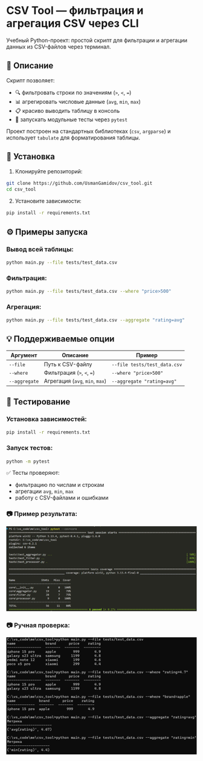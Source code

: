 # CSV Tool — фильтрация и агрегация CSV через CLI

Учебный Python-проект: простой скрипт для фильтрации и агрегации данных из CSV-файлов через терминал.

## 📌 Описание

Скрипт позволяет:
- 🔍 фильтровать строки по значениям (`>`, `<`, `=`)
- 📊 агрегировать числовые данные (`avg`, `min`, `max`)
- 📋 красиво выводить таблицу в консоль
- 🧪 запускать модульные тесты через `pytest`

Проект построен на стандартных библиотеках (`csv`, `argparse`) и использует `tabulate` для форматирования таблицы.

## 🚀 Установка

1. Клонируйте репозиторий:
```bash
git clone https://github.com/UsmanGamidov/csv_tool.git
cd csv_tool
```

2. Установите зависимости:
```bash
pip install -r requirements.txt
```

## ⚙️ Примеры запуска

### Вывод всей таблицы:
```bash
python main.py --file tests/test_data.csv
```

### Фильтрация:
```bash
python main.py --file tests/test_data.csv --where "price>500"
```

### Агрегация:
```bash
python main.py --file tests/test_data.csv --aggregate "rating=avg"
```

## 💡 Поддерживаемые опции

| Аргумент        | Описание                          | Пример                        |
|-----------------|-----------------------------------|-------------------------------|
| `--file`        | Путь к CSV-файлу                  | `--file tests/test_data.csv`  |
| `--where`       | Фильтрация (`>`, `<`, `=`)        | `--where "price>500"`         |
| `--aggregate`   | Агрегация (`avg`, `min`, `max`)   | `--aggregate "rating=avg"`    |

## 🧪 Тестирование

### Установка зависимостей:

```bash
pip install -r requirements.txt
```

### Запуск тестов: 

```bash
python -m pytest
```

✅ Тесты проверяют:
- фильтрацию по числам и строкам
- агрегации `avg`, `min`, `max`
- работу с CSV-файлами и ошибками

### 📷 Пример результата:

![Результат тестов](tests_result.png)

### 📷 Ручная проверка:

![Результат](result.png)